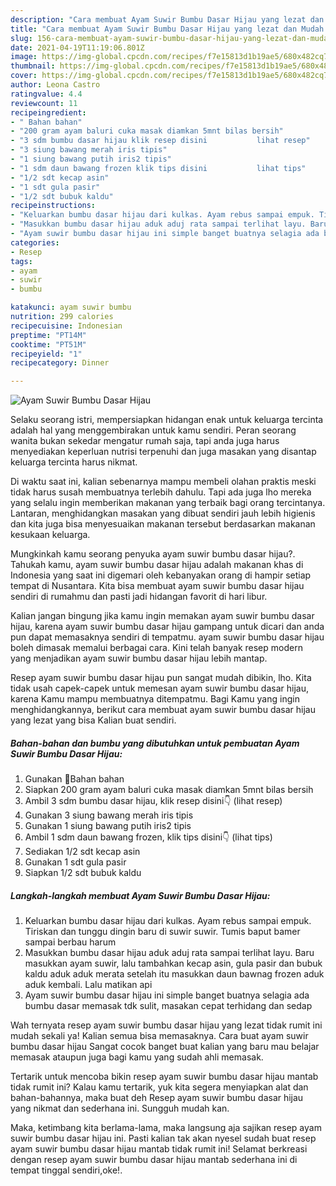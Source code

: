```yaml
---
description: "Cara membuat Ayam Suwir Bumbu Dasar Hijau yang lezat dan Mudah Dibuat"
title: "Cara membuat Ayam Suwir Bumbu Dasar Hijau yang lezat dan Mudah Dibuat"
slug: 156-cara-membuat-ayam-suwir-bumbu-dasar-hijau-yang-lezat-dan-mudah-dibuat
date: 2021-04-19T11:19:06.801Z
image: https://img-global.cpcdn.com/recipes/f7e15813d1b19ae5/680x482cq70/ayam-suwir-bumbu-dasar-hijau-foto-resep-utama.jpg
thumbnail: https://img-global.cpcdn.com/recipes/f7e15813d1b19ae5/680x482cq70/ayam-suwir-bumbu-dasar-hijau-foto-resep-utama.jpg
cover: https://img-global.cpcdn.com/recipes/f7e15813d1b19ae5/680x482cq70/ayam-suwir-bumbu-dasar-hijau-foto-resep-utama.jpg
author: Leona Castro
ratingvalue: 4.4
reviewcount: 11
recipeingredient:
- " Bahan bahan"
- "200 gram ayam baluri cuka masak diamkan 5mnt bilas bersih"
- "3 sdm bumbu dasar hijau klik resep disini           lihat resep"
- "3 siung bawang merah iris tipis"
- "1 siung bawang putih iris2 tipis"
- "1 sdm daun bawang frozen klik tips disini           lihat tips"
- "1/2 sdt kecap asin"
- "1 sdt gula pasir"
- "1/2 sdt bubuk kaldu"
recipeinstructions:
- "Keluarkan bumbu dasar hijau dari kulkas. Ayam rebus sampai empuk. Tiriskan dan tunggu dingin baru di suwir suwir. Tumis baput bamer sampai berbau harum"
- "Masukkan bumbu dasar hijau aduk aduj rata sampai terlihat layu. Baru masukkan ayam suwir, lalu tambahkan kecap asin, gula pasir dan bubuk kaldu aduk aduk merata setelah itu masukkan daun bawnag frozen aduk aduk kembali. Lalu matikan api"
- "Ayam suwir bumbu dasar hijau ini simple banget buatnya selagia ada bumbu dasar memasak tdk sulit, masakan cepat terhidang dan sedap"
categories:
- Resep
tags:
- ayam
- suwir
- bumbu

katakunci: ayam suwir bumbu 
nutrition: 299 calories
recipecuisine: Indonesian
preptime: "PT14M"
cooktime: "PT51M"
recipeyield: "1"
recipecategory: Dinner

---
```



![Ayam Suwir Bumbu Dasar Hijau](https://img-global.cpcdn.com/recipes/f7e15813d1b19ae5/680x482cq70/ayam-suwir-bumbu-dasar-hijau-foto-resep-utama.jpg)

Selaku seorang istri, mempersiapkan hidangan enak untuk keluarga tercinta adalah hal yang menggembirakan untuk kamu sendiri. Peran seorang  wanita bukan sekedar mengatur rumah saja, tapi anda juga harus menyediakan keperluan nutrisi terpenuhi dan juga masakan yang disantap keluarga tercinta harus nikmat.

Di waktu  saat ini, kalian sebenarnya mampu membeli olahan praktis meski tidak harus susah membuatnya terlebih dahulu. Tapi ada juga lho mereka yang selalu ingin memberikan makanan yang terbaik bagi orang tercintanya. Lantaran, menghidangkan masakan yang dibuat sendiri jauh lebih higienis dan kita juga bisa menyesuaikan makanan tersebut berdasarkan makanan kesukaan keluarga. 



Mungkinkah kamu seorang penyuka ayam suwir bumbu dasar hijau?. Tahukah kamu, ayam suwir bumbu dasar hijau adalah makanan khas di Indonesia yang saat ini digemari oleh kebanyakan orang di hampir setiap tempat di Nusantara. Kita bisa membuat ayam suwir bumbu dasar hijau sendiri di rumahmu dan pasti jadi hidangan favorit di hari libur.

Kalian jangan bingung jika kamu ingin memakan ayam suwir bumbu dasar hijau, karena ayam suwir bumbu dasar hijau gampang untuk dicari dan anda pun dapat memasaknya sendiri di tempatmu. ayam suwir bumbu dasar hijau boleh dimasak memalui berbagai cara. Kini telah banyak resep modern yang menjadikan ayam suwir bumbu dasar hijau lebih mantap.

Resep ayam suwir bumbu dasar hijau pun sangat mudah dibikin, lho. Kita tidak usah capek-capek untuk memesan ayam suwir bumbu dasar hijau, karena Kamu mampu membuatnya ditempatmu. Bagi Kamu yang ingin menghidangkannya, berikut cara membuat ayam suwir bumbu dasar hijau yang lezat yang bisa Kalian buat sendiri.

<!--inarticleads1-->

##### Bahan-bahan dan bumbu yang dibutuhkan untuk pembuatan Ayam Suwir Bumbu Dasar Hijau:

1. Gunakan  💞Bahan bahan
1. Siapkan 200 gram ayam baluri cuka masak diamkan 5mnt bilas bersih
1. Ambil 3 sdm bumbu dasar hijau, klik resep disini👇           (lihat resep)
1. Gunakan 3 siung bawang merah iris tipis
1. Gunakan 1 siung bawang putih iris2 tipis
1. Ambil 1 sdm daun bawang frozen, klik tips disini👇           (lihat tips)
1. Sediakan 1/2 sdt kecap asin
1. Gunakan 1 sdt gula pasir
1. Siapkan 1/2 sdt bubuk kaldu




<!--inarticleads2-->

##### Langkah-langkah membuat Ayam Suwir Bumbu Dasar Hijau:

1. Keluarkan bumbu dasar hijau dari kulkas. Ayam rebus sampai empuk. Tiriskan dan tunggu dingin baru di suwir suwir. Tumis baput bamer sampai berbau harum
1. Masukkan bumbu dasar hijau aduk aduj rata sampai terlihat layu. Baru masukkan ayam suwir, lalu tambahkan kecap asin, gula pasir dan bubuk kaldu aduk aduk merata setelah itu masukkan daun bawnag frozen aduk aduk kembali. Lalu matikan api
1. Ayam suwir bumbu dasar hijau ini simple banget buatnya selagia ada bumbu dasar memasak tdk sulit, masakan cepat terhidang dan sedap




Wah ternyata resep ayam suwir bumbu dasar hijau yang lezat tidak rumit ini mudah sekali ya! Kalian semua bisa memasaknya. Cara buat ayam suwir bumbu dasar hijau Sangat cocok banget buat kalian yang baru mau belajar memasak ataupun juga bagi kamu yang sudah ahli memasak.

Tertarik untuk mencoba bikin resep ayam suwir bumbu dasar hijau mantab tidak rumit ini? Kalau kamu tertarik, yuk kita segera menyiapkan alat dan bahan-bahannya, maka buat deh Resep ayam suwir bumbu dasar hijau yang nikmat dan sederhana ini. Sungguh mudah kan. 

Maka, ketimbang kita berlama-lama, maka langsung aja sajikan resep ayam suwir bumbu dasar hijau ini. Pasti kalian tak akan nyesel sudah buat resep ayam suwir bumbu dasar hijau mantab tidak rumit ini! Selamat berkreasi dengan resep ayam suwir bumbu dasar hijau mantab sederhana ini di tempat tinggal sendiri,oke!.

